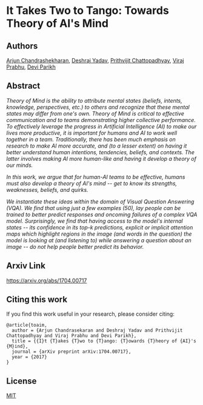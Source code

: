 # It Takes Two to Tango: Towards Theory of AI's Mind

## Authors

[Arjun Chandrashekharan](https://filebox.ece.vt.edu/~carjun/), [Deshraj Yadav](https://deshraj.github.io), [Prithvijit Chattopadhyay](https://prithv1.github.io), [Viraj Prabhu](https://virajprabhu.github.io/), [Devi Parikh](https://filebox.ece.vt.edu/~parikh/)

## Abstract

*Theory of Mind is the ability to attribute mental states (beliefs, intents, knowledge, perspectives, etc.) to others and recognize that these mental states may differ from one's own. Theory of Mind is critical to effective communication and to teams demonstrating higher collective performance. To effectively leverage the progress in Artificial Intelligence (AI) to make our lives more productive, it is important for humans and AI to work well together in a team. Traditionally, there has been much emphasis on research to make AI more accurate, and (to a lesser extent) on having it better understand human intentions, tendencies, beliefs, and contexts. The latter involves making AI more human-like and having it develop a theory of our minds.*

*In this work, we argue that for human-AI teams to be effective, humans must also develop a theory of AI's mind -- get to know its strengths, weaknesses, beliefs, and quirks.*

*We instantiate these ideas within the domain of Visual Question Answering (VQA). We find that using just a few examples (50), lay people can be trained to better predict responses and oncoming failures of a complex VQA model. Surprisingly, we find that having access to the model's internal states -- its confidence in its top-k predictions, explicit or implicit attention maps which highlight regions in the image (and words in the question) the model is looking at (and listening to) while answering a question about an image -- do not help people better predict its behavior.*

## Arxiv Link

https://arxiv.org/abs/1704.00717

## Citing this work

If you find this work useful in your research, please consider citing:

```
@article{toaim,
  author = {Arjun Chandrasekaran and Deshraj Yadav and Prithvijit Chattopadhyay and Viraj Prabhu and Devi Parikh},
  title = {{I}t {T}akes {T}wo to {T}ango: {T}owards {T}heory of {AI}'s {M}ind},
  journal = {arXiv preprint arXiv:1704.00717},
  year = {2017}
}
```

## License

[MIT](https://github.com/deshraj/TOAIM/blob/master/LICENSE)
